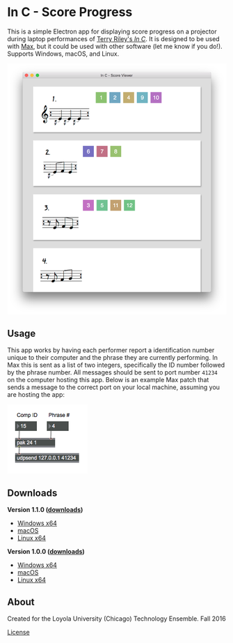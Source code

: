 # In C - Score Progress

This is a simple Electron app for displaying score progress on a projector
during laptop performances of [Terry Riley's *In C*][inC]. It is designed to be
used with [Max][max], but it could be used with other software (let me know if
you do!). Supports Windows, macOS, and Linux.

![screenshot](img/screenshot.png "In C - In Action")

## Usage

This app works by having each performer report a identification number unique
to their computer and the phrase they are currently performing. In Max this is
sent as a list of two integers, specifically the ID number followed by the
phrase number. All messages should be sent to port number `41234` on the
computer hosting this app. Below is an example Max patch that sends a message
to the correct port on your local machine, assuming you are hosting the app:

![max-patch](img/max-patch.png "Example Max patch for communicating with this app")

## Downloads

**Version 1.1.0 ([downloads][v1.1])**

* [Windows x64](https://github.com/loyola-university-tech-ensemble/in-c-score-progress/releases/download/v1.1.0/InCScoreProgress-win32-x64.zip)
* [macOS](https://github.com/loyola-university-tech-ensemble/in-c-score-progress/releases/download/v1.1.0/InCScoreProgress-macos-x64.dmg)
* [Linux x64](https://github.com/loyola-university-tech-ensemble/in-c-score-progress/releases/download/v1.1.0/InCScoreProgress-linux-x64.zip)

**Version 1.0.0 ([downloads][v1])**

* [Windows x64](https://github.com/gmoe/in-c-score-progress/releases/download/v1.0.0/InCScoreProgress-win32-x64.zip)
* [macOS](https://github.com/gmoe/in-c-score-progress/releases/download/v1.0.0/ScoreProgressMacOS.dmg)
* [Linux x64](https://github.com/gmoe/in-c-score-progress/releases/download/v1.0.0/InCScoreProgress-linux-x64.zip)

## About

Created for the Loyola University (Chicago) Technology Ensemble. Fall 2016

[License](LICENSE.md)

[inC]: https://en.wikipedia.org/wiki/In_C
[max]: https://cycling74.com/max7/
[v1]: https://github.com/gmoe/in-c-score-progress/releases/tag/v1.0.0
[v1.1]: https://github.com/gmoe/in-c-score-progress/releases/tag/v1.1.0
